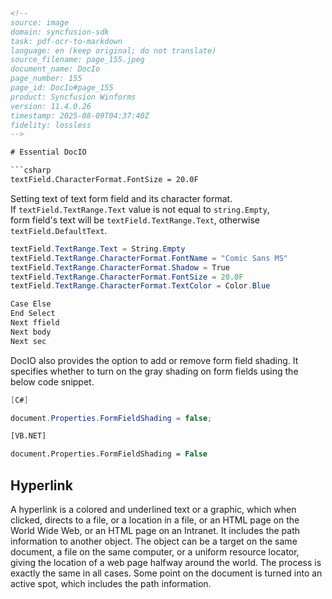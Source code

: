 ```html
<!--
source: image
domain: syncfusion-sdk
task: pdf-ocr-to-markdown
language: en (keep original; do not translate)
source_filename: page_155.jpeg
document_name: DocIo
page_number: 155
page_id: DocIo#page_155
product: Syncfusion Winforms
version: 11.4.0.26
timestamp: 2025-08-09T04:37:40Z
fidelity: lossless
-->

# Essential DocIO

```csharp
textField.CharacterFormat.FontSize = 20.0F
```

Setting text of text form field and its character format.  
If `textField.TextRange.Text` value is not equal to `string.Empty`,  
form field's text will be `textField.TextRange.Text`, otherwise `textField.DefaultText`.

```csharp
textField.TextRange.Text = String.Empty
textField.TextRange.CharacterFormat.FontName = "Comic Sans MS"
textField.TextRange.CharacterFormat.Shadow = True
textField.TextRange.CharacterFormat.FontSize = 20.0F
textField.TextRange.CharacterFormat.TextColor = Color.Blue

Case Else
End Select
Next ffield
Next body
Next sec
```

DocIO also provides the option to add or remove form field shading. It specifies whether to turn on the gray shading on form fields using the below code snippet.

```csharp
[C#]

document.Properties.FormFieldShading = false;
```

```vb
[VB.NET]

document.Properties.FormFieldShading = False
```

## Hyperlink

A hyperlink is a colored and underlined text or a graphic, which when clicked, directs to a file, or a location in a file, or an HTML page on the World Wide Web, or an HTML page on an Intranet. It includes the path information to another object. The object can be a target on the same document, a file on the same computer, or a uniform resource locator, giving the location of a web page halfway around the world. The process is exactly the same in all cases. Some point on the document is turned into an active spot, which includes the path information.

<!-- tags: [DocIO, form field shading, hyperlinks, document properties] keywords: [form field, gray shading, text formatting, hyperlink, document, path information, text fields, character format] -->
```